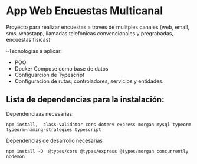 # App Web Encuestas Multicanal

Proyecto para realizar encuestas a través de mulitples canales (web, email, sms, whastapp, llamadas telefonicas convencionales y pregrabadas, encuestas físicas)

··Tecnologías a aplicar:

- POO
- Docker Compose como base de datos
- Configuarción de Typescript
- Configuración de rutas, controladores, servicios y entidades.

## Lista de dependencias para la instalación:

Dependenciaas necesarias:
```
npm install,  class-validator cors dotenv express morgan mysql typeorm  typeorm-naming-strategies typescript
```

Dependencias de desarrollo necesarias
```
npm install -D  @types/cors @types/express @types/morgan concurrently nodemon
```
